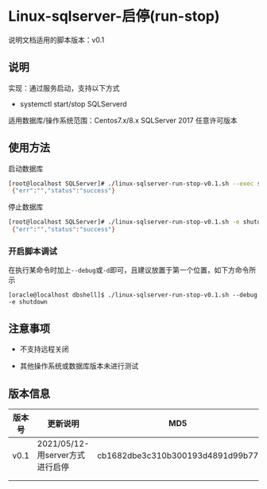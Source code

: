 # Linux-sqlserver-启停(run-stop)

说明文档适用的脚本版本：v0.1

## 说明

实现：通过服务启动，支持以下方式

* systemctl start/stop SQLServerd

适用数据库/操作系统范围：Centos7.x/8.x SQLServer 2017 任意许可版本

## 使用方法

启动数据库

```bash
[root@localhost SQLServer]# ./linux-sqlserver-run-stop-v0.1.sh --exec startup
 {"err":"","status":"success"}
```

停止数据库

```bash
[root@localhost SQLServer]# ./linux-sqlserver-run-stop-v0.1.sh -e shutdown
 {"err":"","status":"success"}
```

### 开启脚本调试

在执行某命令时加上`--debug`或`-d`即可，且建议放置于第一个位置，如下方命令所示

```
[oracle@localhost dbshell]$ ./linux-sqlserver-run-stop-v0.1.sh --debug -e shutdown 
```

## 注意事项

- 不支持远程关闭

- 其他操作系统或数据库版本未进行测试

## 版本信息

| 版本号 | 更新说明                        | MD5                              |
| ------ | ------------------------------- | -------------------------------- |
| v0.1   | 2021/05/12-用server方式进行启停 | cb1682dbe3c310b300193d4891d99b77 |
|        |                                 |                                  |
|        |                                 |                                  |

